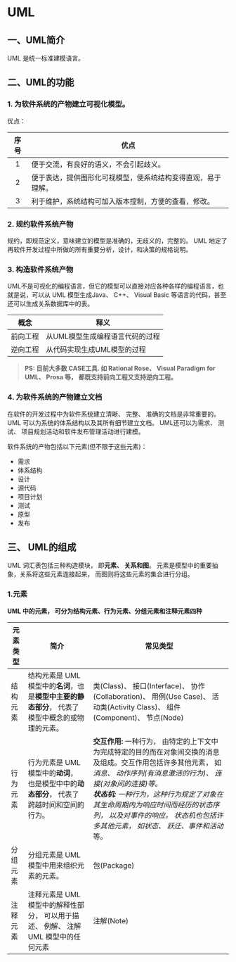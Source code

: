 # UML

## 一、UML简介

UML 是统一标准建模语言。

## 二、UML的功能

### 1. 为软件系统的产物建立可视化模型。
 
优点：

序号 | 优点
:---:|-----
  1  | 便于交流，有良好的语义，不会引起歧义。
  2  | 便于表达，提供图形化可视模型，使系统结构变得直观，易于理解。
  3  | 利于维护，系统结构可加入版本控制，方便的查看，修改。

### 2. 规约软件系统产物

 规约，即规范定义，意味建立的模型是准确的，无歧义的，完整的。 UML 地定了再软件开发过程中所做的所有重要分析，设计，和决策的规格说明。

### 3. 构造软件系统产物

 UML不是可视化的编程语言，但它的模型可以直接对应各种各样的编程语言，也就是说，可以从 UML 模型生成Java、 C++、 Visual Basic 等语言的代码，甚至还可以生成关系数据库中的表。 
 
 概念    | 释义
---------|---------------------------------
前向工程 | 从UML模型生成编程语言代码的过程
逆向工程 | 从代码实现生成UML模型的过程

> **PS: 目前大多数 CASE工具. 如 Rational Rose、 Visual Paradigm for UML、 Prosa 等， 都既支持前向工程又支持逆向工程。**

### 4. 为软件系统的产物建立文档

 在软件的开发过程中为软件系统建立清晰、 完整、 准确的文档是非常重要的。 UML 可以为系统的体系结构以及其所有细节建立文档。
 UML还可以为需求、 测试、 项目规划活动和软件发布管理活动进行建模。
 
 软件系统的产物包括以下元素(但不限于这些元素)：
 
 * 需求
 * 体系结构
 * 设计
 * 源代码
 * 项目计划
 * 测试
 * 原型
 * 发布

## 三、 UML的组成

 UML 词汇表包括三种构造模块， 即**元素、 关系和图**。 元素是模型中的重要抽象，关系将这些元素连接起来， 而图则将这些元素的集合进行分组。
 
### 1.元素

**UML 中的元素， 可分为结构元素、行为元素、分组元素和注释元素四种**

元素类型 |    简介    | 常见类型
---------|------------|--------------------
结构元素 | 结构元素是 UML 模型中的**名词**，也是**模型中主要的静态部分**， 代表了模型中概念的或物理的元素。 | 类(Class)、 接口(Interface)、 协作(Collaboration)、 用例(Use Case)、 活动类(Activity Class)、 组件(Component)、 节点(Node)
行为元素 | 行为元素是 UML 模型中的**动词**， 也是模型中中的**动态部分**， 代表了跨越时间和空间的行为。 | **交互作用:** 一种行为， 由特定的上下文中为完成特定的目的而在对象间交换的消息及组成。交互作用包括许多其他元素， 如*消息、 动作序列(有消息激活的行为)、 连接(对象间的连接)*等。 <br/> **状态机:** 一种行为，这种行为规定了对象在其生命周期内为响应时间而经历的状态序列， 以及对事件的响应。 状态机也包括许多其他元素， 如*状态、 跃迁、事件和活动*等。
分组元素 | 分组元素是 UML 模型中用来组织元素的元素。 | 包(Package)
注释元素 | 注释元素是 UML 模型中的解释性部分， 可以用于描述、 例解、 注解 UML 模型中的任何元素 | 注解(Note)





